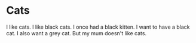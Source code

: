 Cats
====
I like cats. 
I like black cats.
I once had a black kitten.
I want to have a black cat.
I also want a grey cat.
But my mum doesn't like cats. 
